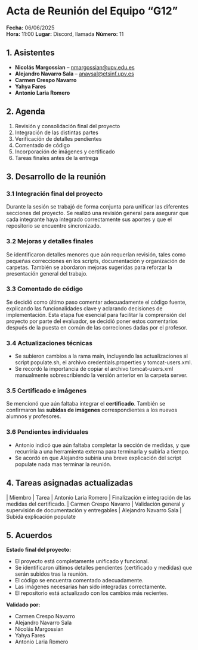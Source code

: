# Acta de Reunión del Equipo “G12”

**Fecha:** 06/06/2025  
**Hora:** 11:00
**Lugar:** Discord, llamada
**Número:** 11  

## 1. Asistentes 
- **Nicolás Margossian** – nmargossian@upv.edu.es  
- **Alejandro Navarro Sala** – anavsal@etsinf.upv.es  
- **Carmen Crespo Navarro**  
- **Yahya Fares**  
- **Antonio Laria Romero**

## 2. Agenda  
1. Revisión y consolidación final del proyecto  
2. Integración de las distintas partes  
3. Verificación de detalles pendientes  
4. Comentado de código  
5. Incorporación de imágenes y certificado  
6. Tareas finales antes de la entrega

## 3. Desarrollo de la reunión

### 3.1 Integración final del proyecto  
Durante la sesión se trabajó de forma conjunta para unificar las diferentes secciones del proyecto. 
Se realizó una revisión general para asegurar que cada integrante haya integrado correctamente sus aportes y que el repositorio se encuentre sincronizado.

### 3.2 Mejoras y detalles finales  
Se identificaron detalles menores que aún requerían revisión, tales como pequeñas correcciones en los scripts, documentación y organización de carpetas. 
También se abordaron mejoras sugeridas para reforzar la presentación general del trabajo.

### 3.3 Comentado de código  
Se decidió como último paso comentar adecuadamente el código fuente, explicando las funcionalidades clave y aclarando decisiones de implementación. 
Esta etapa fue esencial para facilitar la comprensión del proyecto por parte del evaluador, se decidió poner estos comentarios después de la puesta en común de las correciones dadas por el profesor.

### 3.4 Actualizaciones técnicas  
- Se subieron cambios a la rama main, incluyendo las actualizaciones al script populate.sh, el archivo credentials.properties y tomcat-users.xml.
- Se recordó  la importancia de copiar el archivo tomcat-users.xml manualmente sobrescribiendo la versión anterior en la carpeta server.

### 3.5 Certificado e imágenes  
Se mencionó que aún faltaba integrar el **certificado**. También se confirmaron las **subidas de imágenes** correspondientes a los nuevos alumnos y profesores.

### 3.6 Pendientes individuales  
- Antonio indicó que aún faltaba completar la sección de medidas, y que recurriría a una herramienta externa para terminarla y subirla a tiempo.
- Se acordó en que Alejandro subiría una breve explicación del script populate nada mas terminar la reunión.

## 4. Tareas asignadas actualizadas
| Miembro                | Tarea
| Antonio Laria Romero   | Finalización e integración de las medidas del certificado.
| Carmen Crespo Navarro  | Validación general y supervisión de documentación y entregables
| Alejandro Navarro Sala | Subida explicación populate

## 5. Acuerdos  

**Estado final del proyecto:**  
- El proyecto está completamente unificado y funcional.  
- Se identificaron últimos detalles pendientes (certificado y medidas) que serán subidos tras la reunión.  
- El código se encuentra comentado adecuadamente.  
- Las imágenes necesarias han sido integradas correctamente.  
- El repositorio está actualizado con los cambios más recientes.

**Validado por:**  
- Carmen Crespo Navarro  
- Alejandro Navarro Sala  
- Nicolás Margossian  
- Yahya Fares  
- Antonio Laria Romero  
